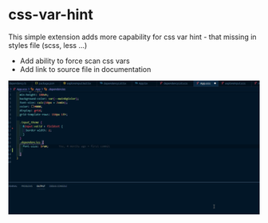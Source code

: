 # css-var-hint


This simple extension adds more capability for css var hint -
 that missing in styles file (scss, less ...)

 * Add ability to force scan css vars
 * Add link to source file in documentation


![Alt Text](./media/css-var-hint.gif)